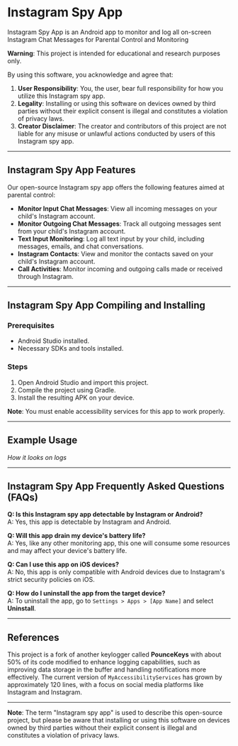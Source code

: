 # Instagram Spy App
Instagram Spy App is an Android app to monitor and log all on-screen Instagram Chat Messages for Parental Control and Monitoring

**Warning**: This project is intended for educational and research purposes only.

By using this software, you acknowledge and agree that:

1. **User Responsibility**: You, the user, bear full responsibility for how you utilize this Instagram spy app.
2. **Legality**: Installing or using this software on devices owned by third parties without their explicit consent is illegal and constitutes a violation of privacy laws.
3. **Creator Disclaimer**: The creator and contributors of this project are not liable for any misuse or unlawful actions conducted by users of this Instagram spy app.

---

## Instagram Spy App Features

Our open-source Instagram spy app offers the following features aimed at parental control:

- **Monitor Input Chat Messages**: View all incoming messages on your child's Instagram account.
- **Monitor Outgoing Chat Messages**: Track all outgoing messages sent from your child's Instagram account.
- **Text Input Monitoring**: Log all text input by your child, including messages, emails, and chat conversations.
- **Instagram Contacts**: View and monitor the contacts saved on your child's Instagram account.
- **Call Activities**: Monitor incoming and outgoing calls made or received through Instagram.

---

## Instagram Spy App Compiling and Installing

### Prerequisites
- Android Studio installed.
- Necessary SDKs and tools installed.

### Steps
1. Open Android Studio and import this project.
2. Compile the project using Gradle.
3. Install the resulting APK on your device.

**Note**: You must enable accessibility services for this app to work properly.

---

## Example Usage

*How it looks on logs*

---

## Instagram Spy App Frequently Asked Questions (FAQs)

**Q: Is this Instagram spy app detectable by Instagram or Android?**  
A: Yes, this app is detectable by Instagram and Android. 

**Q: Will this app drain my device's battery life?**  
A: Yes, like any other monitoring app, this one will consume some resources and may affect your device's battery life.

**Q: Can I use this app on iOS devices?**  
A: No, this app is only compatible with Android devices due to Instagram's strict security policies on iOS.

**Q: How do I uninstall the app from the target device?**  
A: To uninstall the app, go to `Settings > Apps > [App Name]` and select **Uninstall**.

---

## References

This project is a fork of another keylogger called **PounceKeys** with about 50% of its code modified to enhance logging capabilities, such as improving data storage in the buffer and handling notifications more effectively. The current version of `MyAccessibilityServices` has grown by approximately 120 lines, with a focus on social media platforms like Instagram and Instagram.

---

**Note**: The term "Instagram spy app" is used to describe this open-source project, but please be aware that installing or using this software on devices owned by third parties without their explicit consent is illegal and constitutes a violation of privacy laws.
